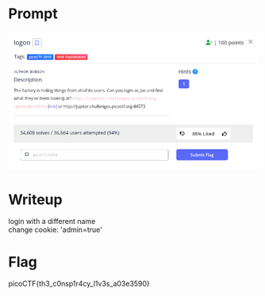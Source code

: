 <h1>
  Prompt
</h1>

![alt text](prompt.png)

<h1>
  Writeup
</h1>

<p>login with a different name <br>
change cookie: 'admin=true'</p>

<h1>
  Flag
</h1>
picoCTF{th3_c0nsp1r4cy_l1v3s_a03e3590}
